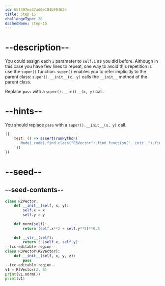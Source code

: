 ```yaml
---
id: 65f407ea37ad6e181b90462e
title: Step 15
challengeType: 20
dashedName: step-15
---
```


# --description--

You could assign each `i` parameter to `self.i` as you did before. Although in this case you have few lines to repeat, one way to avoid this repetition is use the `super()` function. `super()` enables you to refer implicitly to the parent class: `super().__init__(x, y)` calls the `__init__` method of the parent class.

Replace `pass` with a `super().__init__(x, y)` call.

# --hints--

You should replace `pass` with a `super().__init__(x, y)` call.

```js
({
    test: () => assert(runPython(`
      _Node(_code).find_class("R3Vector").find_function("__init__").find_body().is_equivalent("super().__init__(x, y)")
    `))
})
```

# --seed--

## --seed-contents--

```py
class R2Vector:
    def __init__(self, x, y):
        self.x = x
        self.y = y
        
    def norm(self):
        return (self.x**2 + self.y**2)**0.5
        
    def __str__(self):
        return f'{self.x, self.y}'
--fcc-editable-region--
class R3Vector(R2Vector):
    def __init__(self, x, y, z):
        pass
--fcc-editable-region--
v1 = R2Vector(2, 3)
print(v1.norm())
print(v1)
```
